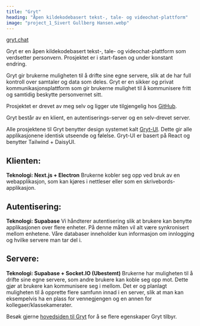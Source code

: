 ```yaml
---
title: "Gryt"
heading: "Åpen kildekodebasert tekst-, tale- og videochat-plattform"
image: "project_1_Sivert Gullberg Hansen.webp"
---
```


<a target='_blank' href='https://gryt.chat/'>gryt.chat</a>

Gryt er en åpen kildekodebasert tekst-, tale- og videochat-plattform som verdsetter personvern. Prosjektet er i start-fasen og under konstant endring.

Gryt gir brukerne muligheten til å drifte sine egne servere, slik at de har full kontroll over samtaler og data som deles. Gryt er en sikker og privat kommunikasjonsplattform som gir brukerne mulighet til å kommunisere fritt og samtidig beskytte personvernet sitt.

Prosjektet er drevet av meg selv og ligger ute tilgjengelig hos <a href='https://github.com/Gryt-chat'>GitHub</a>.

Gryt består av en klient, en autentiserings-server og en selv-drevet server.

Alle prosjektene til Gryt benytter design systemet kalt <a href='https://www.npmjs.com/package/@gryt/ui'>Gryt-UI</a>. Dette gir alle applikasjonene identisk utseende og følelse. Gryt-UI er basert på React og benytter Tailwind + DaisyUI.

## Klienten:
<strong>Teknologi: Next.js + Electron</strong>
Brukerne kobler seg opp ved bruk av en webapplikasjon, som kan kjøres i nettleser eller som en skrivebords-applikasjon.

## Autentisering:
<strong>Teknologi: Supabase</strong>
Vi håndterer autentisering slik at brukere kan benytte applikasjonen over flere enheter. På denne måten vil alt være synkronisert mellom enhetene. Våre databaser inneholder kun informasjon om innlogging og hvilke servere man tar del i.

## Servere:
<strong>Teknologi: Supabase + Socket.IO (Ubestemt)</strong>
Brukerne har muligheten til å drifte sine egne servere, som andre brukere kan koble seg opp mot. Dette gjør at brukere kan kommunisere seg i mellom. Det er og planlagt muligheten til å opprette flere samfunn innad i en server, slik at man kan eksempelvis ha en plass for vennegjengen og en annen for kollegaer/klassekamerater.

Besøk gjerne <a target='_blank' href='https://gryt.chat/'>hovedsiden til Gryt</a> for å se flere egenskaper Gryt tilbyr.
